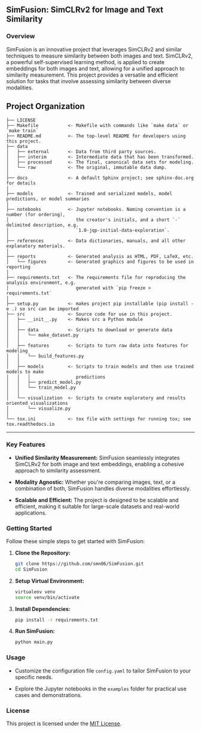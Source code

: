## SimFusion: SimCLRv2 for Image and Text Similarity

### Overview

SimFusion is an innovative project that leverages SimCLRv2 and similar techniques to measure similarity between both images and text. SimCLRv2, a powerful self-supervised learning method, is applied to create embeddings for both images and text, allowing for a unified approach to similarity measurement. This project provides a versatile and efficient solution for tasks that involve assessing similarity between diverse modalities.

Project Organization
------------

    ├── LICENSE
    ├── Makefile           <- Makefile with commands like `make data` or `make train`
    ├── README.md          <- The top-level README for developers using this project.
    ├── data
    │   ├── external       <- Data from third party sources.
    │   ├── interim        <- Intermediate data that has been transformed.
    │   ├── processed      <- The final, canonical data sets for modeling.
    │   └── raw            <- The original, immutable data dump.
    │
    ├── docs               <- A default Sphinx project; see sphinx-doc.org for details
    │
    ├── models             <- Trained and serialized models, model predictions, or model summaries
    │
    ├── notebooks          <- Jupyter notebooks. Naming convention is a number (for ordering),
    │                         the creator's initials, and a short `-` delimited description, e.g.
    │                         `1.0-jqp-initial-data-exploration`.
    │
    ├── references         <- Data dictionaries, manuals, and all other explanatory materials.
    │
    ├── reports            <- Generated analysis as HTML, PDF, LaTeX, etc.
    │   └── figures        <- Generated graphics and figures to be used in reporting
    │
    ├── requirements.txt   <- The requirements file for reproducing the analysis environment, e.g.
    │                         generated with `pip freeze > requirements.txt`
    │
    ├── setup.py           <- makes project pip installable (pip install -e .) so src can be imported
    ├── src                <- Source code for use in this project.
    │   ├── __init__.py    <- Makes src a Python module
    │   │
    │   ├── data           <- Scripts to download or generate data
    │   │   └── make_dataset.py
    │   │
    │   ├── features       <- Scripts to turn raw data into features for modeling
    │   │   └── build_features.py
    │   │
    │   ├── models         <- Scripts to train models and then use trained models to make
    │   │   │                 predictions
    │   │   ├── predict_model.py
    │   │   └── train_model.py
    │   │
    │   └── visualization  <- Scripts to create exploratory and results oriented visualizations
    │       └── visualize.py
    │
    └── tox.ini            <- tox file with settings for running tox; see tox.readthedocs.io


--------



### Key Features

- **Unified Similarity Measurement:** SimFusion seamlessly integrates SimCLRv2 for both image and text embeddings, enabling a cohesive approach to similarity assessment.
  
- **Modality Agnostic:** Whether you're comparing images, text, or a combination of both, SimFusion handles diverse modalities effortlessly.

- **Scalable and Efficient:** The project is designed to be scalable and efficient, making it suitable for large-scale datasets and real-world applications.

### Getting Started

Follow these simple steps to get started with SimFusion:

1. **Clone the Repository:**
   ```bash
   git clone https://github.com/smn06/SimFusion.git
   cd SimFusion
   ```

2. **Setup Virtual Environment:**
   ```bash
   virtualenv venv
   source venv/bin/activate
   ```

3. **Install Dependencies:**
   ```bash
   pip install -r requirements.txt
   ```

4. **Run SimFusion:**
   ```bash
   python main.py
   ```

### Usage

- Customize the configuration file `config.yaml` to tailor SimFusion to your specific needs.

- Explore the Jupyter notebooks in the `examples` folder for practical use cases and demonstrations.


### License

This project is licensed under the [MIT License](LICENSE).


